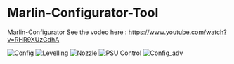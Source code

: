 # Marlin-Configurator-Tool
 Marlin-Configurator
 See the vodeo here : https://www.youtube.com/watch?v=RHR9XUzGdhA
 
![Config](https://user-images.githubusercontent.com/39871361/215404084-8d0c6d7c-093b-4a87-ad91-bd8d45832ecf.jpg)
![Levelling](https://user-images.githubusercontent.com/39871361/215404106-daf1846e-5e4c-4f0e-ba72-c062feeb6ffc.jpg)
![Nozzle](https://user-images.githubusercontent.com/39871361/215404135-cb573183-57e3-4b51-882b-b6016b16f955.jpg)
![PSU Control](https://user-images.githubusercontent.com/39871361/215404140-e282eb47-4385-47aa-850e-2571ef0d3f11.jpg)
![Config_adv](https://user-images.githubusercontent.com/39871361/215404147-8a31ab28-8017-4868-a3fd-91bab93a8f1c.jpg)
